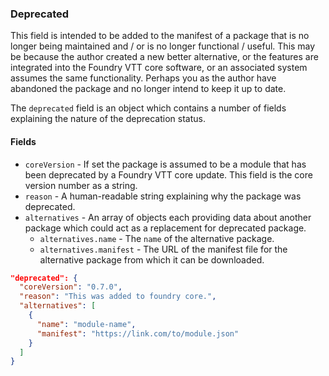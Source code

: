 ### Deprecated
This field is intended to be added to the manifest of a package that is no longer being maintained and / or is no 
longer functional / useful. This may be because the author created a new better alternative, or the features are 
integrated into the Foundry VTT core software, or an associated system assumes the same functionality. Perhaps you as 
the author have abandoned the package and no longer intend to keep it up to date.

The `deprecated` field is an object which contains a number of fields explaining the nature of the deprecation status.

#### Fields
- `coreVersion` - If set the package is assumed to be a module that has been deprecated by a Foundry VTT core update. 
  This field is the core version number as a string.
- `reason` - A human-readable string explaining why the package was deprecated.
- `alternatives` - An array of objects each providing data about another package which could act as a replacement for 
  deprecated package.
    - `alternatives.name` - The `name` of the alternative package.
    - `alternatives.manifest` - The URL of the manifest file for the alternative package from which it can be 
      downloaded.

```json
"deprecated": {
  "coreVersion": "0.7.0",
  "reason": "This was added to foundry core.",
  "alternatives": [
    {
      "name": "module-name",
      "manifest": "https://link.com/to/module.json"
    }
  ]
}
```

